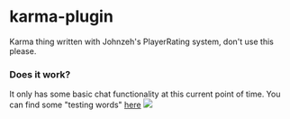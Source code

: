# karma-plugin
Karma thing written with Johnzeh's PlayerRating system, don't use this please.

### Does it work?
It only has some basic chat functionality at this current point of time. You can find some "testing words" [here](https://github.com/XorNick/karma-plugin/blob/master/src/main/resources/config.yml)
![](https://i.imgur.com/P6OfrQs.gifv)